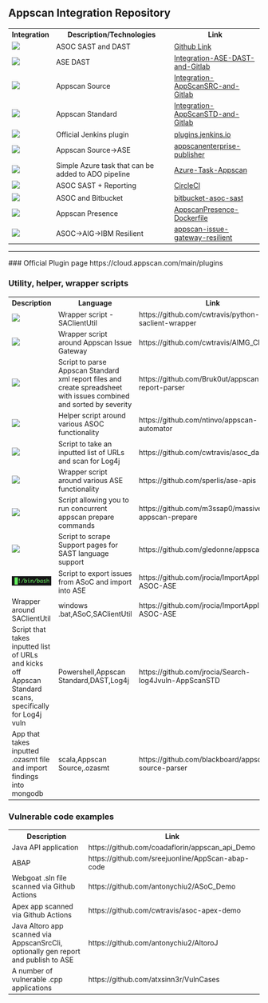 ## Appscan Integration Repository


<table>
    <tr><th>Integration</th><th>Description/Technologies</th><th>Link</th></tr>
    <tr><td><img src="http://watkinsdemo.us/images/gitlab1.png"></td><td>ASOC SAST and DAST</td><td><a href="https://github.com/jrocia/Integration-ASoC-and-Gitlab">Github Link</a></td></tr>
    <tr><td><img src="http://watkinsdemo.us/images/gitlab1.png"></td><td>ASE DAST</td><td><a href="https://github.com/jrocia/Integration-ASE-DAST-and-Gitlab">Integration-ASE-DAST-and-Gitlab</a></td></tr>
    <tr><td><img src="http://watkinsdemo.us/images/gitlab1.png"></td><td>Appscan Source</td><td><a href="https://github.com/jrocia/Integration-AppScanSRC-and-Gitlab">Integration-AppScanSRC-and-Gitlab</a></td></tr>
    <tr><td><img src="http://watkinsdemo.us/images/gitlab1.png"></td><td>Appscan Standard</td><td><a href="https://github.com/jrocia/Integration-AppScanSTD-and-Gitlab">Integration-AppScanSTD-and-Gitlab</a></td></tr>
    <tr><td><img src="http://watkinsdemo.us/images/jenkins1.png"></td><td>Official Jenkins plugin</td><td><a href="https://plugins.jenkins.io/appscan/">plugins.jenkins.io</a></td></tr>
    <tr><td><img src="http://watkinsdemo.us/images/jenkins1.png"></td><td>Appscan Source->ASE</td><td><a href="https://github.com/kevinfealey/appscanenterprise-publisher">appscanenterprise-publisher</a></td></tr>
    <tr><td><img src="http://watkinsdemo.us/images/ado1.png"></td><td>Simple Azure task that can be added to ADO pipeline</td>
        <td><a href="https://github.com/yopez83/Azure-Task-AppScan">Azure-Task-Appscan</a></td></tr>
    <tr><td><img src="http://watkinsdemo.us/images/circleci1.png"></td><td>ASOC SAST + Reporting</td><td><a href="https://github.com/antonychiu2/CircleCI">CircleCI</a></td></tr>
    <tr><td><img src="http://watkinsdemo.us/images/bitbucket1.png"></td><td>ASOC and Bitbucket</td><td><a href="https://github.com/HCL-TECH-SOFTWARE/bitbucket-asoc-sast">bitbucket-asoc-sast</a></td></tr>
    <tr><td><img src="http://watkinsdemo.us/images/docker1.png"></td><td>Appscan Presence </td><td><a href="https://github.com/jrocia/AppScanPresence-Dockerfile">AppscanPresence-Dockerfile</a></td></tr>
    <tr><td><img src="http://watkinsdemo.us/images/resilient1.png"></td><td>ASOC->AIG->IBM Resilient</td><td><a href="https://github.com/IBM/asoc-devops-tooling/tree/master/appscan-issue-gateway-resilient">appscan-issue-gateway-resilient</a></td></tr>
</table>
<hr>
### Official Plugin page
https://cloud.appscan.com/main/plugins

### Utility, helper, wrapper scripts
<table>
    <tr><th>Description</th><th>Language</th><th>Link</th></tr>
    <tr><td><img src="http://watkinsdemo.us/images/python1.png"></td><td>Wrapper script - SAClientUtil</td><td>https://github.com/cwtravis/python-saclient-wrapper</td></tr>
    <tr><td><img src="http://watkinsdemo.us/images/python1.png"></td><td>Wrapper script around Appscan Issue Gateway</td><td>https://github.com/cwtravis/AIMG_Client</td></tr>
    <tr><td><img src="http://watkinsdemo.us/images/python1.png"></td><td>Script to parse Appscan Standard xml report files and create spreadsheet with issues combined and sorted by severity</td><td>https://github.com/Bruk0ut/appscan-xml-report-parser</td></tr>
        <tr><td><img src="http://watkinsdemo.us/images/python1.png"></td><td>Helper script around various ASOC functionality</td><td>https://github.com/ntinvo/appscan-automator</td></tr>
<tr><td><img src="http://watkinsdemo.us/images/python1.png"></td><td>Script to take an inputted list of URLs and scan for Log4j</td><td>https://github.com/cwtravis/asoc_dast_spray</td></tr>
    <tr><td><img src="http://watkinsdemo.us/images/python1.png"></td><td>Wrapper script around various ASE functionality</td><td>https://github.com/sperlis/ase-apis</td></tr>
    <tr><td><img src="http://watkinsdemo.us/images/python1.png"></td><td>Script allowing you to run concurrent appscan prepare commands</td><td>https://github.com/m3ssap0/massive-appscan-prepare</td></tr>
    <tr><td><img src="http://watkinsdemo.us/images/python1.png"></td><td>Script to scrape Support pages for SAST language support</td><td>https://github.com/gledonne/appscanlangs</td></tr>
    <tr><td><img src="https://github.com/dwwatk02/appscan_asoc_links/blob/main/bash.png"</td><td>Script to export issues from ASoC and import into ASE</td><td>https://github.com/jrocia/ImportAppIssues-ASOC-ASE</td></tr>
    <tr><td>Wrapper around SAClientUtil</td><td>windows .bat,ASoC,SAClientUtil</td><td>https://github.com/jrocia/ImportAppIssues-ASOC-ASE</td></tr>
    <tr><td>Script that takes inputted list of URLs and kicks off Appscan Standard scans, specifically for Log4j vuln</td><td>Powershell,Appscan Standard,DAST,Log4j</td><td>https://github.com/jrocia/Search-log4Jvuln-AppScanSTD</td></tr>
    <tr><td>App that takes inputted .ozasmt file and import findings into mongodb</td><td>scala,Appscan Source,.ozasmt</td><td>https://github.com/blackboard/appscan-source-parser</td></tr>
</table>



### Vulnerable code examples

<table>
    <tr><th>Description</th><th>Link</th></tr>
    <tr><td>Java API application</td><td>https://github.com/coadaflorin/appscan_api_Demo</td></tr>
    <tr><td>ABAP</td><td>https://github.com/sreejuonline/AppScan-abap-code</td></tr>
    <tr><td>Webgoat .sln file scanned via Github Actions</td><td>https://github.com/antonychiu2/ASoC_Demo</td></tr>
    <tr><td>Apex app scanned via Github Actions</td><td>https://github.com/cwtravis/asoc-apex-demo</td></tr>
    <tr><td>Java Altoro app scanned via AppscanSrcCli, optionally gen report and publish to ASE</td><td>https://github.com/antonychiu2/AltoroJ</td></tr>
    <tr><td>A number of vulnerable .cpp applications</td><td>https://github.com/atxsinn3r/VulnCases</td></tr>
</table>
